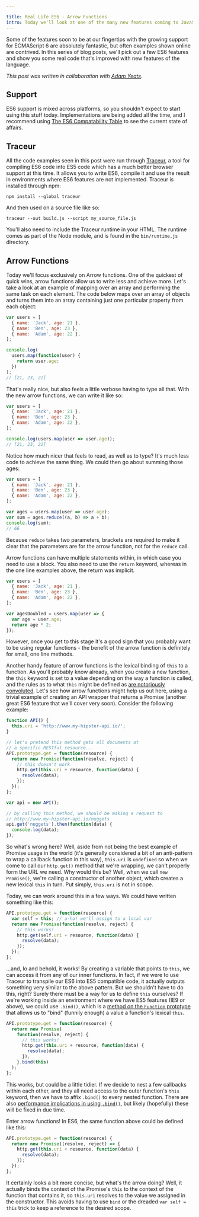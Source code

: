```yaml
---

title: Real Life ES6 - Arrow Functions
intro: Today we'll look at one of the many new features coming to JavaScript in ES6, Arrow Functions.
---
```


Some of the features soon to be at our fingertips with the growing support for ECMAScript 6 are absolutely fantastic, but often examples shown online are contrived. In this series of blog posts, we'll pick out a few ES6 features and show you some real code that's improved with new features of the language.

_This post was written in collaboration with [Adam Yeats](http://twitter.com/adamyeats)._

## Support

ES6 support is mixed across platforms, so you shouldn't expect to start using this stuff today. Implementations are being added all the time, and I recommend using [The ES6 Compatability Table](http://kangax.github.io/es5-compat-table/es6/) to see the current state of affairs.

## Traceur

All the code examples seen in this post were run through [Traceur](https://github.com/google/traceur-compiler), a tool for compiling ES6 code into ES5 code which has a much better browser support at this time. It allows you to write ES6, compile it and use the result in environments where ES6 features are not implemented. Traceur is installed through npm:

```shell
npm install --global traceur
```

And then used on a source file like so:

```shell
traceur --out build.js --script my_source_file.js
```

You'll also need to include the Traceur runtime in your HTML. The runtime comes as part of the Node module, and is found in the `bin/runtime.js` directory.

## Arrow Functions

Today we'll focus exclusively on Arrow functions. One of the quickest of quick wins, arrow functions allow us to write less and achieve more. Let's take a look at an example of mapping over an array and performing the same task on each element. The code below maps over an array of objects and turns them into an array containing just one particular property from each object:

```js
var users = [
  { name: 'Jack', age: 21 },
  { name: 'Ben', age: 23 },
  { name: 'Adam', age: 22 },
];

console.log(
  users.map(function(user) {
    return user.age;
  })
);
// [21, 23, 22]
```

That's really nice, but also feels a little verbose having to type all that. With the new arrow functions, we can write it like so:

```js
var users = [
  { name: 'Jack', age: 21 },
  { name: 'Ben', age: 23 },
  { name: 'Adam', age: 22 },
];

console.log(users.map(user => user.age));
// [21, 23, 22]
```

Notice how much nicer that feels to read, as well as to type? It's much less code to achieve the same thing. We could then go about summing those ages:

```js
var users = [
  { name: 'Jack', age: 21 },
  { name: 'Ben', age: 23 },
  { name: 'Adam', age: 22 },
];

var ages = users.map(user => user.age);
var sum = ages.reduce((a, b) => a + b);
console.log(sum);
// 66
```

Because `reduce` takes two parameters, brackets are required to make it clear that the parameters are for the arrow function, not for the `reduce` call.

Arrow functions can have multiple statements within, in which case you need to use a block. You also need to use the `return` keyword, whereas in the one line examples above, the return was implicit.

```js
var users = [
  { name: 'Jack', age: 21 },
  { name: 'Ben', age: 23 },
  { name: 'Adam', age: 22 },
];

var agesDoubled = users.map(user => {
  var age = user.age;
  return age * 2;
});
```

However, once you get to this stage it's a good sign that you probably want to be using regular functions - the benefit of the arrow function is definitely for small, one line methods.

Another handy feature of arrow functions is the lexical binding of `this` to a function. As you'll probably know already, when you create a new function, the `this` keyword is set to a value depending on the way a function is called, and the rules as to what `this` might be defined as [are notoriously convoluted](https://developer.mozilla.org/en-US/docs/Web/JavaScript/Reference/Operators/this). Let's see how arrow functions might help us out here, using a trivial example of creating an API wrapper that returns a Promise (another great ES6 feature that we'll cover very soon). Consider the following example:

```js
function API() {
  this.uri = 'http://www.my-hipster-api.io/';
}

// let's pretend this method gets all documents at
// a specific RESTful resource...
API.prototype.get = function(resource) {
  return new Promise(function(resolve, reject) {
    // this doesn't work
    http.get(this.uri + resource, function(data) {
      resolve(data);
    });
  });
};

var api = new API();

// by calling this method, we should be making a request to
// http://www.my-hipster-api.io/nuggets
api.get('nuggets').then(function(data) {
  console.log(data);
});
```

So what's wrong here? Well, aside from not being the best example of Promise usage in the world (it's generally considered a bit of an anti-pattern to wrap a callback function in this way), `this.uri` is `undefined` so when we come to call our `http.get()` method that we're wrapping, we can't properly form the URL we need. Why would this be? Well, when we call `new Promise()`, we're calling a constructor of another object, which creates a new lexical `this` in turn. Put simply, `this.uri` is not in scope.

Today, we can work around this in a few ways. We could have written something like this:

```js
API.prototype.get = function(resource) {
  var self = this; // a-ha! we'll assign to a local var
  return new Promise(function(resolve, reject) {
    // this works!
    http.get(self.uri + resource, function(data) {
      resolve(data);
    });
  });
};
```

...and, lo and behold, it works! By creating a variable that points to `this`, we can access it from any of our inner functions. In fact, if we were to use Traceur to transpile our ES6 into ES5 compatible code, it actually outputs something very similar to the above pattern. But we shouldn't have to do this, right? Surely there must be a way for us to define `this` ourselves? If we're working inside an environment where we have ES5 features (IE9 or above), we could use `.bind()`, which is a [method on the `Function` prototype](https://developer.mozilla.org/en-US/docs/Web/JavaScript/Reference/Global_Objects/Function/bind) that allows us to "bind" (funnily enough) a value a function's lexical `this`.

```js
API.prototype.get = function(resource) {
  return new Promise(
    function(resolve, reject) {
      // this works!
      http.get(this.uri + resource, function(data) {
        resolve(data);
      });
    }.bind(this)
  );
};
```

This works, but could be a little tidier. If we decide to nest a few callbacks within each other, and they all need access to the outer function's `this` keyword, then we have to affix `.bind()` to every nested function. There are also [performance implications in using `.bind()`](http://stackoverflow.com/questions/18895305/will-function-prototype-bind-always-be-slow), but likely (hopefully) these will be fixed in due time.

Enter arrow functions! In ES6, the same function above could be defined like this:

```js
API.prototype.get = function(resource) {
  return new Promise((resolve, reject) => {
    http.get(this.uri + resource, function(data) {
      resolve(data);
    });
  });
};
```

It certainly looks a bit more concise, but what's the arrow doing? Well, it actually binds the context of the Promise's `this` to the context of the function that contains it, so `this.uri` resolves to the value we assigned in the constructor. This avoids having to use `bind` or the dreaded `var self = this` trick to keep a reference to the desired scope.
